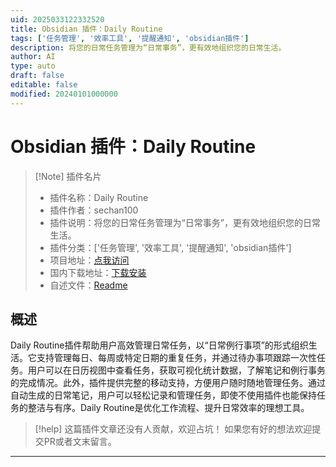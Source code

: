 ```yaml
---
uid: 2025033122332520
title: Obsidian 插件：Daily Routine
tags: ['任务管理', '效率工具', '提醒通知', 'obsidian插件']
description: 将您的日常任务管理为“日常事务”，更有效地组织您的日常生活。
author: AI
type: auto
draft: false
editable: false
modified: 20240101000000
---
```


# Obsidian 插件：Daily Routine

> [!Note] 插件名片
> - 插件名称：Daily Routine
> - 插件作者：sechan100
> - 插件说明：将您的日常任务管理为“日常事务”，更有效地组织您的日常生活。
> - 插件分类：['任务管理', '效率工具', '提醒通知', 'obsidian插件']
> - 项目地址：[点我访问](https://github.com/sechan100/daily-routine-2)
> - 国内下载地址：[下载安装](https://pkmer.cn/products/plugin/pluginMarket/?daily-routine)
> - 自述文件：[Readme](https://ghproxy.net/https://raw.githubusercontent.com/sechan100/daily-routine-2/main/README.md)



## 概述

Daily Routine插件帮助用户高效管理日常任务，以“日常例行事项”的形式组织生活。它支持管理每日、每周或特定日期的重复任务，并通过待办事项跟踪一次性任务。用户可以在日历视图中查看任务，获取可视化统计数据，了解笔记和例行事务的完成情况。此外，插件提供完整的移动支持，方便用户随时随地管理任务。通过自动生成的日常笔记，用户可以轻松记录和管理任务，即使不使用插件也能保持任务的整洁与有序。Daily Routine是优化工作流程、提升日常效率的理想工具。


> [!help] 
> 这篇插件文章还没有人贡献，欢迎占坑！
> 如果您有好的想法欢迎提交PR或者文末留言。
> 

---



